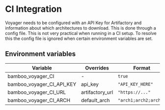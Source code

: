 # CI Integration
Voyager needs to be configured with an API Key for Artifactory and information about which architectures to download.
This is done through a config file. This is not very practical when running in a CI setup.
To resolve this the config file is ignored when certain environment variables are set.

## Environment variables
|Variable                  |Overrides       |Format|
|--------------------------|----------------|------|
|bamboo_voyager_CI         | -              |`true`|
|bamboo_voyager_CI_API_KEY |api_key         |`"API_KEY_HERE"`|
|bamboo_voyager_CI_URL     |artifactory_url |`"https://..."`|
|bamboo_voyager_CI_ARCH    |default_arch    |`"arch1;arch2;arch3"`|